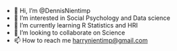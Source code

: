 - 👋 Hi, I’m @DennisNientimp
- 👀 I’m interested in Social Psychology and Data science
- 🌱 I’m currently learning R Statistics and HRI
- 💞️ I’m looking to collaborate on Science
- 📫 How to reach me harrynientimp@gmail.com

<!---
DennisNientimp/DennisNientimp is a ✨ special ✨ repository because its `README.md` (this file) appears on your GitHub profile.
You can click the Preview link to take a look at your changes.
--->
